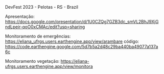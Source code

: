 DevFest 2023 - Pelotas - RS - Brazil


Apresentação:
https://docs.google.com/presentation/d/1U0CZQg7GZB3dc_smVL2BhJ9XjGndLpeir-qoO0xCMAc/edit?usp=sharing

Monitoramento de emergências:
https://eliana_ufrgs.users.earthengine.app/view/arambare
código:
https://code.earthengine.google.com/5d7b5a2d48c29ba440ba49077a137a6c

Monitoramento vegetação:
https://eliana-ufrgs.users.earthengine.app/view/monitora
